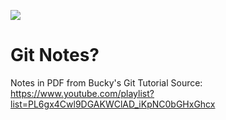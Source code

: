 ![](https://git-scm.com/images/logo@2x.png)

# Git Notes?

Notes in PDF from Bucky's Git Tutorial
Source: https://www.youtube.com/playlist?list=PL6gx4Cwl9DGAKWClAD_iKpNC0bGHxGhcx

